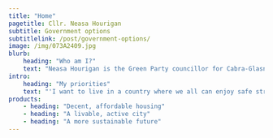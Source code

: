 ```yaml
---
title: "Home"
pagetitle: Cllr. Neasa Hourigan
subtitle: Government options
subtitlelink: /post/government-options/
image: /img/073A2409.jpg
blurb:
    heading: "Who am I?"
    text: "Neasa Hourigan is the Green Party councillor for Cabra-Glasnevin and the Green Party candidate in Dublin Central for the General Election. She is a mother of three and a full time carer for her oldest child. She has a professional background as a specialist in creating sustainable communities and was a university lecturer in environmental development and design. She and her family have lived in Cabra, Dublin 7 for 15 years."
intro:
    heading: "My priorities"
    text: "'I want to live in a country where we all can enjoy safe streets, a decent roof over our heads, peace and equal opportunities. I believe passionately that green principles are a pathway towards a more compassionate, equitable and environmentally responsible society. If you want a better future for you, your family, children and neighbours and aspire to make our communities the best place to live in Dublin then I would love you to consider supporting me in the upcoming general election."
products:
    - heading: "Decent, affordable housing"
    - heading: "A livable, active city"
    - heading: "A more sustainable future"
---
```


